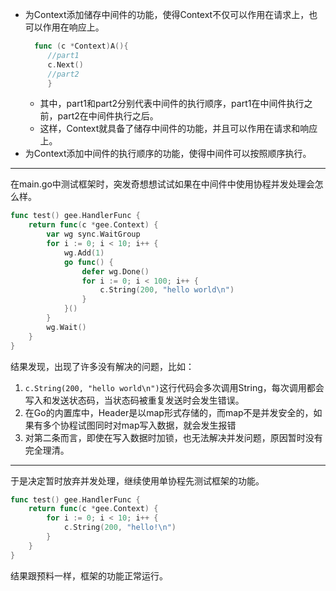 - 为Context添加储存中间件的功能，使得Context不仅可以作用在请求上，也可以作用在响应上。
  ```go
    func (c *Context)A(){
       //part1
       c.Next()
       //part2
	   }
  ```
  - 其中，part1和part2分别代表中间件的执行顺序，part1在中间件执行之前，part2在中间件执行之后。
  - 这样，Context就具备了储存中间件的功能，并且可以作用在请求和响应上。
- 为Context添加中间件的执行顺序的功能，使得中间件可以按照顺序执行。
---
在main.go中测试框架时，突发奇想想试试如果在中间件中使用协程并发处理会怎么样。
```go
func test() gee.HandlerFunc {
	return func(c *gee.Context) {
        var wg sync.WaitGroup
		for i := 0; i < 10; i++ {
            wg.Add(1)
            go func() {
                defer wg.Done()
                for i := 0; i < 100; i++ {
                    c.String(200, "hello world\n")
                }
            }()
        }
        wg.Wait()
    }   
}
```
结果发现，出现了许多没有解决的问题，比如：
1. `c.String(200, "hello world\n")`这行代码会多次调用String，每次调用都会写入和发送状态码，当状态码被重复发送时会发生错误。
2. 在Go的内置库中，Header是以map形式存储的，而map不是并发安全的，如果有多个协程试图同时对map写入数据，就会发生报错
3. 对第二条而言，即使在写入数据时加锁，也无法解决并发问题，原因暂时没有完全理清。
--- 
于是决定暂时放弃并发处理，继续使用单协程先测试框架的功能。
```go
func test() gee.HandlerFunc {
	return func(c *gee.Context) {
		for i := 0; i < 10; i++ {
			c.String(200, "hello!\n")
		}
	}
}
```
结果跟预料一样，框架的功能正常运行。